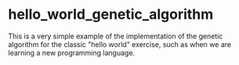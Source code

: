 # hello_world_genetic_algorithm
This is a very simple example of the implementation of the genetic algorithm for the classic "hello world" exercise, such as when we are learning a new programming language.
